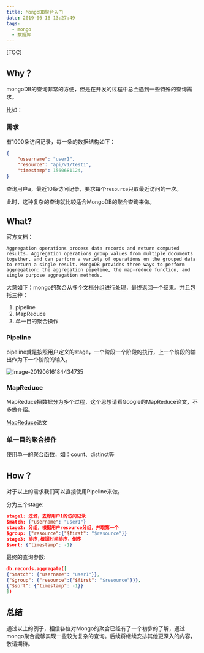 ```yaml
---
title: MongoDB聚合入门
date: 2019-06-16 13:27:49
tags:
  - mongo
  - 数据库
---
```




[TOC]

## Why？

mongoDB的查询非常的方便，但是在开发的过程中总会遇到一些特殊的查询需求。

比如：

### 需求

有1000条访问记录，每一条的数据结构如下：

```json
{
	"ussername": "user1",
	"resource": "api/v1/test1",
	"timestamp": 1560681124,
}
```

查询用户a，最近10条访问记录，要求每个`resource`只取最近访问的一次。

此时，这种复杂的查询就比较适合MongoDB的聚合查询来做。

## What?

官方文档：

```
Aggregation operations process data records and return computed results. Aggregation operations group values from multiple documents together, and can perform a variety of operations on the grouped data to return a single result. MongoDB provides three ways to perform aggregation: the aggregation pipeline, the map-reduce function, and single purpose aggregation methods.
```

大意如下：mongo的聚合从多个文档分组进行处理，最终返回一个结果。并且包括三种：

1. pipeline
2. MapReduce
3. 单一目的聚合操作

### Pipeline

pipeline就是按照用户定义的stage，一个阶段一个阶段的执行，上一个阶段的输出作为下一个阶段的输入。

![image-20190616184434735](http://tuchuang.vtamins.cn/20190616191225)

### MapReduce

MapReduce把数据分为多个过程，这个思想请看Google的MapReduce论文，不多做介绍。

[MapReduce论文](https://static.googleusercontent.com/media/research.google.com/zh-CN//archive/mapreduce-osdi04.pdf)

### 单一目的聚合操作

使用单一的聚合函数，如：count、distinct等

## How？

对于以上的需求我们可以直接使用Pipeline来做。

分为三个stage:

```json
stage1: 过滤，去除用户1的访问记录
$match: {"username": "user1"}
stage2: 分组，根据用户resource分组，并取第一个
$group: {"resource":{"$first": "$resource"}}
stage3: 排序,根据时间排序，倒序
$sort: {"timestamp": -1}
```

最终的查询参数:

```json
db.records.aggregate([
{"$match": {"username": "user1"}},
{"$group": {"resource":{"$first": "$resource"}}},
{"$sort": {"timestamp": -1}}
])
```

## 总结

通过以上的例子，相信各位对Mongo的聚合已经有了一个初步的了解，通过mongo聚合能够实现一些较为复杂的查询。后续将继续安排其他更深入的内容，敬请期待。